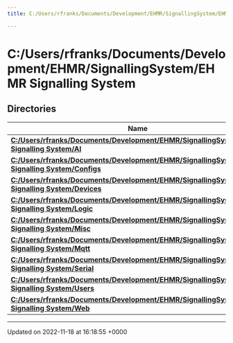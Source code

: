 ```yaml
---
title: C:/Users/rfranks/Documents/Development/EHMR/SignallingSystem/EHMR Signalling System

---
```


# C:/Users/rfranks/Documents/Development/EHMR/SignallingSystem/EHMR Signalling System



## Directories

| Name           |
| -------------- |
| **[C:/Users/rfranks/Documents/Development/EHMR/SignallingSystem/EHMR Signalling System/AI](/SignallingSystem-doc/mainsystem/Files/dir_c94eee4a6c024bf817b0914ed261a446/#dir-c:/users/rfranks/documents/development/ehmr/signallingsystem/ehmr-signalling-system/ai)**  |
| **[C:/Users/rfranks/Documents/Development/EHMR/SignallingSystem/EHMR Signalling System/Configs](/SignallingSystem-doc/mainsystem/Files/dir_ab5363af54f8ef3bb62d5dbdee7542a2/#dir-c:/users/rfranks/documents/development/ehmr/signallingsystem/ehmr-signalling-system/configs)**  |
| **[C:/Users/rfranks/Documents/Development/EHMR/SignallingSystem/EHMR Signalling System/Devices](/SignallingSystem-doc/mainsystem/Files/dir_3c18a1ce60c13d83f5be1a7fa3e9879a/#dir-c:/users/rfranks/documents/development/ehmr/signallingsystem/ehmr-signalling-system/devices)**  |
| **[C:/Users/rfranks/Documents/Development/EHMR/SignallingSystem/EHMR Signalling System/Logic](/SignallingSystem-doc/mainsystem/Files/dir_4fdad2bb8468acc8b4ea69541081aa68/#dir-c:/users/rfranks/documents/development/ehmr/signallingsystem/ehmr-signalling-system/logic)**  |
| **[C:/Users/rfranks/Documents/Development/EHMR/SignallingSystem/EHMR Signalling System/Misc](/SignallingSystem-doc/mainsystem/Files/dir_100752e4646f021f9c75e359aed72fba/#dir-c:/users/rfranks/documents/development/ehmr/signallingsystem/ehmr-signalling-system/misc)**  |
| **[C:/Users/rfranks/Documents/Development/EHMR/SignallingSystem/EHMR Signalling System/Mqtt](/SignallingSystem-doc/mainsystem/Files/dir_3ef305db5f91e3917a6d869b3f50ff0c/#dir-c:/users/rfranks/documents/development/ehmr/signallingsystem/ehmr-signalling-system/mqtt)**  |
| **[C:/Users/rfranks/Documents/Development/EHMR/SignallingSystem/EHMR Signalling System/Serial](/SignallingSystem-doc/mainsystem/Files/dir_7c037ea65c693aa8689d3e9a7b5b23f4/#dir-c:/users/rfranks/documents/development/ehmr/signallingsystem/ehmr-signalling-system/serial)**  |
| **[C:/Users/rfranks/Documents/Development/EHMR/SignallingSystem/EHMR Signalling System/Users](/SignallingSystem-doc/mainsystem/Files/dir_57e3cf831b42a779df2d86b1676a8b65/#dir-c:/users/rfranks/documents/development/ehmr/signallingsystem/ehmr-signalling-system/users)**  |
| **[C:/Users/rfranks/Documents/Development/EHMR/SignallingSystem/EHMR Signalling System/Web](/SignallingSystem-doc/mainsystem/Files/dir_ff5570b1fa57d842a2d5aa9cca222a16/#dir-c:/users/rfranks/documents/development/ehmr/signallingsystem/ehmr-signalling-system/web)**  |






-------------------------------

Updated on 2022-11-18 at 16:18:55 +0000
